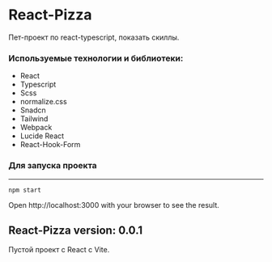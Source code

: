 # React-Pizza
Пет-проект по react-typescript, показать скиллы.

### Используемые технологии и библиотеки: 
- React
- Typescript
- Scss
- normalize.css
- Snadcn
- Tailwind
- Webpack
- Lucide React
- React-Hook-Form

### Для запуска проекта
---
```
npm start
```

Open http://localhost:3000 with your browser to see the result.

## React-Pizza version: 0.0.1
Пустой проект с React с Vite.